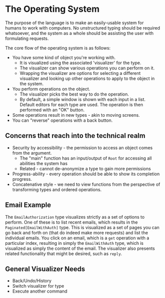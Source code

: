 # The Operating System

The purpose of the language is to make an easily-usable system for humans to work with computers.  No unstructured typing should be required whatsoever, and the system as a whole should be assisting the user with formulating requests.

The core flow of the operating system is as follows:

- You have some kind of object you're working with.
  - It is visualized using the associated 'visualizer' for the type.
  - The visualizer can show various operations you can perform on it.
  - Wrapping the visualizer are options for selecting a different visualizer and looking up other operations to apply to the object in the system.
- You perform operations on the object.
  - The visualizer picks the best way to do the operation.
  - By default, a simple window is shown with each input in a list.  Default editors for each type are used.  The operation is then performed with an "OK" button.
- Some operations result in new types - akin to moving screens.
- You can "reverse" operations with a back button.

## Concerns that reach into the technical realm

- Security by accessibility - the permission to access an object comes from the argument.
  - The "main" function has an input/output of `Root` for accessing all abilities the system has
  - Related - cannot de-anonymize a type to gain more permissions
- Progress-ability - every operation should be able to show its completion progress.
- Concatenative style - we need to view functions from the perspective of transforming types and ordered operations.

## Email Example

The `EmailAuthorization` type visualizes strictly as a set of options to perform.  One of these is to list recent emails, which results in the `Paginated[EmailWithAuth]` type.  This is visualized as a set of pages you can go back and forth on (that do indeed make more requests) and list the individual emails.  You click on an email, which is a `get` operation with a particular index, resulting in simply the `EmailWithAuth` type, which is visualized as simply the content of the email.  The visualizer also presents related functionality that might be desired, such as `reply`.

## General Visualizer Needs

- Back/Undo/History
- Switch visualizer for type
- Execute another command